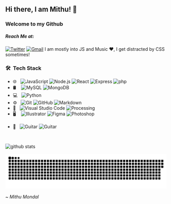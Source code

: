 ## Hi there, I am Mithu! 👋
### Welcome to my Github<br/>

##### Reach Me at: <br/>

[![Twitter](https://img.shields.io/badge/-Mithu_Mondal-1ca0f1?style=flat-square&logo=twitter&logoColor=white&link=https://twitter.com/tweetmithu)](https://twitter.com/tweetmithu) 
[![Gmail](https://img.shields.io/badge/-mithu2649@gmail.com-D14836?style=flat-square&logo=gmail&logoColor=white)](mailto:mithu2649@gmail.com)
I am mostly into JS and Music ❤, I get distracted by CSS sometimes!

<h3> 🛠 &nbsp;Tech Stack</h3>

- 🌐 &nbsp;
  ![JavaScript](https://img.shields.io/badge/-JavaScript-333333?style=flat&logo=javascript)
  ![Node.js](https://img.shields.io/badge/-Node.js-333333?style=flat&logo=node.js)
  ![React](https://img.shields.io/badge/-React-333333?style=flat&logo=react)
  ![Express](https://img.shields.io/badge/-Express-333333?style=flat&logo=express)
  ![php](https://img.shields.io/badge/-php-333333?style=flat&logo=php)
- 🛢 &nbsp;&nbsp;
  ![MySQL](https://img.shields.io/badge/-MySQL-333333?style=flat&logo=mysql)
  ![MongoDB](https://img.shields.io/badge/-MongoDB-333333?style=flat&logo=mongodb)
- 💻 &nbsp;
  ![Python](https://img.shields.io/badge/-Python-333333?style=flat&logo=python)
- ⚙️ &nbsp;
  ![Git](https://img.shields.io/badge/-Git-333333?style=flat&logo=git)
  ![GitHub](https://img.shields.io/badge/-GitHub-333333?style=flat&logo=github)
  ![Markdown](https://img.shields.io/badge/-Markdown-333333?style=flat&logo=markdown)
- 🔧 &nbsp;
  ![Visual Studio Code](https://img.shields.io/badge/-Visual%20Studio%20Code-333333?style=flat&logo=visual-studio-code&logoColor=007ACC)
  ![Processing](https://img.shields.io/badge/-Processing-333333?style=flat&logo=processing-foundation)
- 🖥 &nbsp;&nbsp;
  ![Illustrator](https://img.shields.io/badge/-Illustrator-333333?style=flat&logo=adobe-illustrator)
  ![Figma](https://img.shields.io/badge/-Figma-333333?style=flat&logo=figma)
  ![Photoshop](https://img.shields.io/badge/-Photoshop-333333?style=flat&logo=adobe-photoshop)
  <br><br>
- 🎵 &nbsp;
  ![Guitar](https://img.shields.io/badge/-🎸Guitar-333333?style=flat)
  ![Guitar](https://img.shields.io/badge/-🎤Singing-333333?style=flat)

<br/>

![github stats](https://github-readme-stats.vercel.app/api?username=mithu2649&show_icons=true&theme=github_dark)


![Contrib Snake Game](https://raw.githubusercontent.com/mithu2649/mithu2649/main/contribs.svg)

~ _Mithu Mondal_
